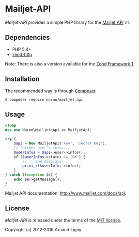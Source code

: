 # Mailjet-API

*Mailjet-API* provides a simple PHP library for the [Mailjet API](http://www.mailjet.com/docs/api) v1.

## Dependencies

* PHP 5.4+
* [zend-http](https://github.com/zendframework/zend-http)

Note: There is also a version available for the [Zend Framework 1](https://github.com/Narno/Mailjet-API/tree/zf1).

## Installation

The recommended way is through [Composer](https://getcomposer.org).
```
$ composer require narno/mailjet-api
```

## Usage

```php
<?php
use use Narno\Mailjet\Api as MailjetApi;

try {
    $api = New MailjetApi('key', 'secret_key');
    // fetches user's infos...
    $userInfos = $api->user->infos();
    if ($userInfos->status == 'OK') {
        // ...and displays
        print_r($userInfos->infos);
    }
} catch (Exception $e) {
    echo $e->getMessage();
}
```

Mailjet API documentation: http://www.mailjet.com/docs/api.

## License

*Mailjet-API* is released under the terms of the [MIT license](http://opensource.org/licenses/MIT).

Copyright (c) 2012-2016 Arnaud Ligny
